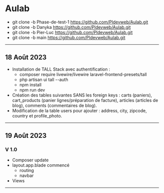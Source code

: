 # Aulab

- git clone -b Phase-de-test-1 https://github.com/Pldevweb/Aulab.git
- git clone -b Danyka https://github.com/Pldevweb/Aulab.git
- git clone -b Pier-Luc https://github.com/Pldevweb/Aulab.git
- git clone -b main https://github.com/Pldevweb/Aulab.git

---

## 18 Août 2023
- Installation de TALL Stack avec authentification :
    - composer require livewire/livewire laravel-frontend-presets/tall
    - php artisan ui tall --auth
    - npm install
    - npm run dev
- Création des tables suivantes SANS les foreign keys : carts (paniers), cart_products (panier lignes/préparation de facture), articles (articles de blog), comments (commentaires de blog).
- Modification de la table users pour ajouter : address, city, zipcode, country et profile_photo.

---

## 19 Août 2023
### V 1.0

- Composer update
- layout.app.blade commencé
    - routing
    - navbar
- Views  

---
